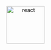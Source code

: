 <p style="text-align:center">
  <img height="100" width="100" src="https://cdn4.iconfinder.com/data/icons/logos-3/600/React.js_logo-512.png" alt="react"/>
</p>
